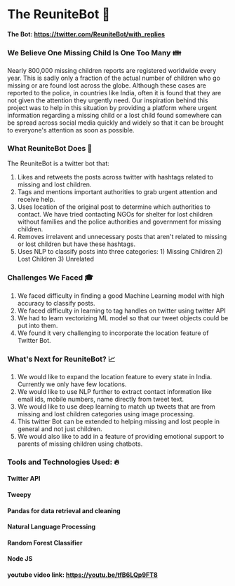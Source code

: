 # The ReuniteBot :robot:

 #### The Bot: https://twitter.com/ReuniteBot/with_replies

### We Believe One Missing Child Is One Too Many :family:
Nearly 800,000 missing children reports are registered worldwide every year. This is sadly only a fraction of the actual number of children who go missing or are found lost across the globe. Although these cases are reported to the police, in countries like India, often it is found that they are not given the attention they urgently need. Our inspiration behind this project was to help in this situation by providing a platform where urgent information regarding a missing child or a lost child found somewhere can be spread across social media quickly and widely so that it can be brought to everyone's attention as soon as possible.

### What ReuniteBot Does :dart:
The ReuniteBot is a twitter bot that:
1) Likes and retweets the posts across twitter with hashtags related to missing and lost children.
2) Tags and mentions important authorities to grab urgent attention and receive help.
3) Uses location of the original post to determine which authorities to contact. We have tried contacting NGOs for shelter for lost children without families and the police authorities and government for missing children.
4) Removes irrelavent and unnecessary posts that aren't related to missing or lost children but have these hashtags.
5) Uses NLP to classify posts into three categories: 1) Missing Children 2) Lost Children 3) Unrelated

### Challenges We Faced :mortar_board:
1) We faced difficulty in finding a good Machine Learning model with high accuracy to classify posts.
2) We faced difficulty in learning to tag handles on twitter using twitter API
3) We had to learn vectorizing ML model so that our tweet objects could be put into them.
4) We found it very challenging to incorporate the location feature of Twitter Bot.

### What's Next for ReuniteBot? :chart_with_upwards_trend:
1) We would like to expand the location feature to every state in India. Currently we only have few locations.
2) We would like to use NLP further to extract contact information like email ids, mobile numbers, name directly from tweet text.
3) We would like to use deep learning to match up tweets that are from missing and lost children categories using image processing.
4) This twitter Bot can be extended to helping missing and lost people in general and not just children.
5) We would also like to add in a feature of providing emotional support to parents of missing children using chatbots.

### Tools and Technologies Used: :fire:
#### Twitter API 
#### Tweepy
#### Pandas for data retrieval and cleaning
#### Natural Language Processing
#### Random Forest Classifier
#### Node JS



 
 #### youtube video link: https://youtu.be/tfB6LQp9FT8 
